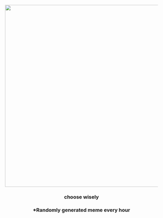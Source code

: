 <p align="center">
        <img src="https://i.redd.it/toomrc4ugny81.png" width="600" height="600">
        </p>
        <h3 align="center">choose wisely</h3>
        <h3 align="center">*Randomly generated meme every hour</h3>
    